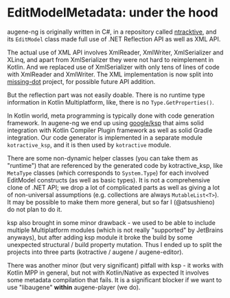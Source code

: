 # EditModelMetadata: under the hood

augene-ng is originally written in C#, in a repository called [ntracktive](https://github.com/atsushieno/ntracktive), and its `EditModel` class made full use of .NET Reflection API as well as XML API.

The actual use of XML API involves XmlReader, XmlWriter, XmlSerializer and XLinq, and apart from XmlSerializer they were not hard to reimplement in Kotlin. And we replaced use of XmlSerializer with only tens of lines of code with XmlReader and XmlWriter. The XML implementation is now split into [missing-dot](https://github.com/atsushieno/missing-dot) project, for possible future API addition.

But the reflection part was not easily doable. There is no runtime type information in Kotlin Multiplatform, like, there is no `Type.GetProperties()`.

In Kotlin world, meta programming is typically done with code generation framework. In augene-ng we end up using [google/ksp](https://github.com/google/ksp/) that aims solid integration with Kotlin Compiler Plugin framework as well as solid Gradle integration. Our code generator is implemented in a separate module `kotractive_ksp`, and it is then used by `kotractive` module.

There are some non-dynamic helper classes (you can take them as "runtime") that are referenced by the generated code by kotractive_ksp, like `MetaType` classes  (which corresponds to `System.Type`) for each involved EditModel constructs (as well as basic types). It is not a comprehensive clone of .NET API; we drop a lot of complicated parts as well as giving a lot of non-universal assumptions (e.g. collections are always `MutableList<T>`). It may be possible to make them more general, but so far I (@atsushieno) do not plan to do it.

ksp also brought in some minor drawback - we used to be able to include multiple Multiplatform modules (which is not really "supported" by JetBrains anyways), but after adding ksp module it broke the build by some unexpected structural  / build property mutation. Thus I ended up to split the projects into three parts (kotractive / augene / augene-editor).

There was another minor (but very significant) pitfall with ksp - it works with Kotlin MPP in general, but not with Kotlin/Native as expected It involves some metadata compilation that fails. It is a significant blocker if we want to use "libaugene" **within** augene-player (we do).
